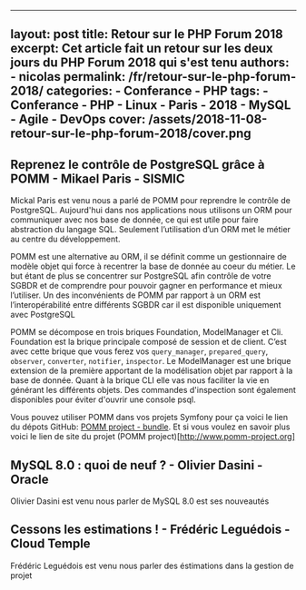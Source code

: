 <!-- TODO: Changer la date de l'article -->
---
layout: post
title: Retour sur le PHP Forum 2018
excerpt: Cet article fait un retour sur les deux jours du PHP Forum 2018 qui s'est tenu
authors:
    - nicolas
permalink: /fr/retour-sur-le-php-forum-2018/
categories:
    - Conferance
    - PHP
tags:
    - Conferance
    - PHP
    - Linux
    - Paris
    - 2018
    - MySQL
    - Agile
    - DevOps
cover: /assets/2018-11-08-retour-sur-le-php-forum-2018/cover.png
---

## Reprenez le contrôle de PostgreSQL grâce à POMM - Mikael Paris - SISMIC
Mickal Paris est venu nous a parlé de POMM pour reprendre le contrôle de PostgreSQL. Aujourd'hui dans nos applications nous utilisons un ORM pour communiquer avec nos base de donnée, ce qui est utile pour faire abstraction du langage SQL. Seulement l’utilisation d’un ORM met le métier au centre du développement.

POMM est une alternative au ORM, il se définit comme un gestionnaire de modèle objet qui force à recentrer la base de donnée au coeur du métier. Le but étant de plus se concentrer sur PostgreSQL afin contrôle de votre SGBDR et de comprendre pour pouvoir gagner en performance et mieux l’utiliser. Un des inconvénients de POMM par rapport à un ORM est l’interopérabilité entre différents SGBDR car il est disponible uniquement avec PostgreSQL

POMM se décompose en trois briques Foundation, ModelManager et Cli. Foundation est la brique principale composé de session et de client. C’est avec cette brique que vous ferez vos `query_manager`, `prepared_query`, `observer`, `converter`, `notifier`, `inspector`. Le ModelManager est une brique extension de la première apportant de la modélisation objet par rapport à la base de donnée. Quant à la brique CLI elle vas nous faciliter la vie en générant les différents objets. Des commandes d'inspection sont également disponibles pour éviter d'ouvrir une console psql.

Vous pouvez utiliser POMM dans vos projets Symfony pour ça voici le lien du dépots GitHub: [POMM project - bundle](https://github.com/pomm-project/pomm-bundle). Et si vous voulez en savoir plus voici le lien de site du projet (POMM project)[http://www.pomm-project.org]

## MySQL 8.0 : quoi de neuf ? - Olivier Dasini - Oracle
Olivier Dasini est venu nous parler de MySQL 8.0 est ses nouveautés

## Cessons les estimations ! - Frédéric Leguédois - Cloud Temple
Frédéric Leguédois est venu nous parler des éstimations dans la gestion de projet
